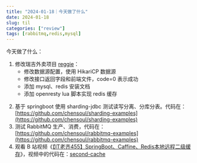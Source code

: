 ```yaml
---
title: "2024-01-18｜今天做了什么"
date: 2024-01-18
slug: til
categories: ["review"]
tags: [rabbitmq,redis,mysql]
---
```


今天做了什么：

1. 修改瑞吉外卖项目 [reggie](https://github.com/chensoul/reggie)：
   - 修改数据源配置，使用 HikariCP 数据源
   - 修改接口返回字段和前端文件，code=0 表示成功
   - 添加 mysql、redis 安装文档
   - 添加 openresty lua 脚本实现 redis 缓存
<!--more-->

2. 基于 springboot 使用 sharding-jdbc 测试读写分离、分库分表。代码在：[https://github.com/chensoul/sharding-examples](https://github.com/chensoul/sharding-examples)
3. 测试 RabbitMQ 生产、消费，代码在：[https://github.com/chensoul/rabbitmq-examples](https://github.com/chensoul/rabbitmq-examples)
4. 观看 B 站视频《[【IT老齐455】SpringBoot、Caffine、Redis本地远程二级缓存](https://www.bilibili.com/video/BV1Le41117ct/)》，视频中的代码在：[second-cache](https://github.com/chensoul/spring-boot-redis-exmples/tree/main/second-cache)
